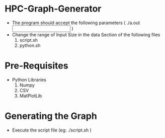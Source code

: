 # HPC-Graph-Generator
* The program should accept the following parameters ( ./a.out <Input Size> <Num of Threads> )
* Change the range of Input Size in the data Section of the following files
	1. script.sh
	2. python.sh

# Pre-Requisites
* Python Libraries
	1. Numpy
	2. CSV
	3. MatPlotLib

# Generating the Graph
* Execute the script file (eg: ./script.sh )
